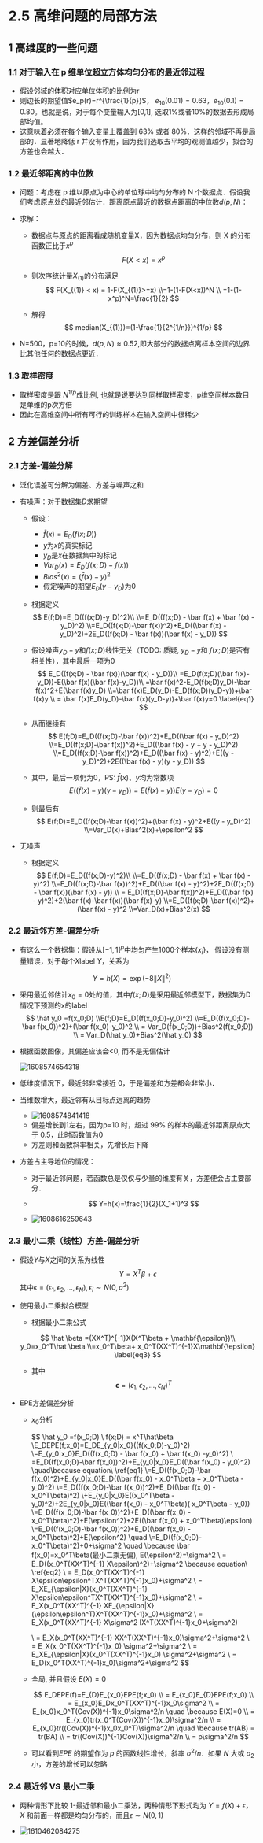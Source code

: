 # 2.5 高维问题的局部方法

## 1 高维度的一些问题

### 1.1 对于输入在 p 维单位超立方体均匀分布的最近邻过程

* 假设邻域的体积对应单位体积的比例为r
* 则边长的期望值$e_p(r)=r^{\frac{1}{p}}​$， $e_{10}(0.01)=0.63​$，$e_{10}(0.1)=0.80​$。也就是说，对于每个变量输入为[0,1], 选取1%或者10%的数据去形成局部均值。
* 这意味着必须在每个输入变量上覆盖到 63% 或者 80%．这样的邻域不再是局部的．显著地降低 r 并没有作用，因为我们选取去平均的观测值越少，拟合的方差也会越大．

### 1.2 最近邻距离的中位数

* 问题：考虑在 p 维以原点为中心的单位球中均匀分布的 N 个数据点．假设我们考虑原点处的最近邻估计．距离原点最近的数据点距离的中位数$d(p,N)$：

* 求解：

  * 数据点与原点的距离看成随机变量X，因为数据点均匀分布，则 X 的分布函数正比于$x^p$
    $$
    F(X<x)=x^p
    $$

  * 则次序统计量$X_{(1)}$的分布满足
    $$
    F(X_{(1)} < x) = 1-F(X_{(1)}>=x)
    \\=1-(1-F(X<x))^N
    \\ =1-(1-x^p)^N=\frac{1}{2}
    $$

  * 解得
    $$
    median(X_{(1)})=(1-\frac{1}{2^{1/n}})^{1/p}
    $$

* N=500，p=10的时候，$d(p, N)\approx 0.52$,即大部分的数据点离样本空间的边界比其他任何的数据点更近．

### 1.3 取样密度

* 取样密度是跟 $N^{1/p}$成比例, 也就是说要达到同样取样密度，p维空间样本数目是单维的p次方倍
* 因此在高维空间中所有可行的训练样本在输入空间中很稀少

## 2 方差偏差分析

### 2.1 方差-偏差分解

* 泛化误差可分解为偏差、方差与噪声之和

* 有噪声：对于数据集$D​$求期望

  * 假设：

    * $\bar f(x) = E_D(f(x;D))​$
    * $y$为$x​$的真实标记
    * $y_D​$是$x​$在数据集中的标记
    * $Var_D(x)=E_D(f(x;D)-\bar f(x))$
    * $Bias^2(x)=(\bar f(x)-y)^2$
    * 假定噪声的期望$E_D(y-y_D)​$为0

  * 根据定义
    $$
    E(f;D)=E_D((f(x;D)-y_D)^2)\\
    \\=E_D((f(x;D) - \bar f(x) + \bar f(x) -y_D)^2)
    \\=E_D((f(x;D)-\bar f(x))^2)+E_D((\bar f(x) - y_D)^2)+2E_D((f(x;D) - \bar f(x))(\bar f(x) - y_D))
    $$

  * 假设噪声$y_D-y​$和$f(x;D)​$ 线性无关（TODO: 质疑, $y_D-y​$ 和 $f(x;D)​$ 是否有相关性），其中最后一项为0
    $$
    E_D((f(x;D) - \bar f(x))(\bar f(x) - y_D))\\
    =E_D(f(x;D)(\bar f(x)-y_D))-E(\bar f(x)(\bar f(x)-y_D))\\
    =\bar f(x)^2-E_D(f(x;D)y_D)-\bar f(x)^2+E(\bar f(x)y_D)
    \\=\bar f(x)E_D(y_D)-E_D(f(x;D)(y_D-y))+\bar f(x)y
    \\ = \bar f(x)E_D(y_D)-\bar f(x)(y_D-y))+\bar f(x)y=0 \label{eq1}
    $$

  * 从而继续有
    $$
    E(f;D)=E_D((f(x;D)-\bar f(x))^2)+E_D((\bar f(x) - y_D)^2)
    \\=E_D((f(x;D)-\bar f(x))^2)+E_D((\bar f(x) - y + y - y_D)^2)
    \\=E_D((f(x;D)-\bar f(x))^2)+E_D((\bar f(x) - y)^2)+E((y - y_D)^2)+2E((\bar f(x) - y)(y - y_D))
    $$

  * 其中，最后一项仍为0，PS: $\bar f(x)​$、$y​$均为常数项
    $$
    E((\bar f(x) - y)(y - y_D))=E(\bar f(x) - y))E(y-y_D)=0 \label{eq2}
    $$

  * 则最后有
    $$
    E(f;D)=E_D((f(x;D)-\bar f(x))^2)+(\bar f(x) - y)^2+E((y - y_D)^2)
    \\=Var_D(x)+Bias^2(x)+\epsilon^2
    $$

* 无噪声

  * 根据定义
    $$
    E(f;D)=E_D((f(x;D)-y)^2)\\
    \\=E_D((f(x;D) - \bar f(x) + \bar f(x) -y)^2)
    \\=E_D((f(x;D)-\bar f(x))^2)+E_D((\bar f(x) - y)^2)+2E_D((f(x;D) - \bar f(x))(\bar f(x) - y))
    \\ = E_D((f(x;D)-\bar f(x))^2)+E_D((\bar f(x) - y)^2)+2(\bar f(x)-\bar f(x))(\bar f(x)-y)
    \\=E_D((f(x;D)-\bar f(x))^2)+(\bar f(x) - y)^2
    \\=Var_D(x)+Bias^2(x)
    $$
    

### 2.2 最近邻方差-偏差分析

* 有这么一个数据集：假设从$[-1,1]^p$中均匀产生1000个样本$\{x_i\}$， 假设没有测量错误，对于每个$X$label $Y$，关系为

$$
Y=h(X)=\exp(-8\|X\|^2)
$$

* 采用最近邻估计$x_0=0​$处的值，其中$f(x;D)​$是采用最近邻模型下，数据集为D情况下预测的x的label
  $$
  \hat y_0 =f(x_0;D)
  \\E(f;D)=E_D((f(x_0;D)-y_0)^2)
  \\=E_D((f(x_0;D)-\bar f(x_0))^2)+(\bar f(x_0)-y_0)^2
  \\ = Var_D(f(x_0;D))+Bias^2(f(x_0;D))
  \\ = Var_D(\hat y_0)+Bias^2(\hat y_0)
  $$

* 根据函数图像，其偏差应该会<0, 而不是无偏估计

  ![1608574654318](assets/1608574654318.png)

* 低维度情况下，最近邻非常接近 0，于是偏差和方差都会非常小．

* 当维数增大，最近邻有从目标点远离的趋势

  * ![1608574841418](assets/1608574841418.png)
  * 偏差增长到1左右，因为p=10 时，超过 99% 的样本的最近邻距离原点大于 0.5，此时函数值为0
  * 方差则和函数斜率相关，先增长后下降

* 方差占主导地位的情况：

  * 对于最近邻问题，若函数总是仅仅与少量的维度有关，方差便会占主要部分．

  * $$
    Y=h(x)=\frac{1}{2}(X_1+1)^3
    $$

  * ![1608616259643](assets/1608616259643.png)

### 2.3 最小二乘（线性）方差-偏差分析

* 假设$Y$与$X$之间的关系为线性
  $$
  Y=X^T\beta+\epsilon
  $$
  其中$\mathbf{\epsilon}=(\epsilon_1, \epsilon_2,\dots,\epsilon_{N}), \epsilon_i \sim N(0, \sigma^2)​$

* 使用最小二乘拟合模型

  * 根据最小二乘公式

  $$
  \hat \beta =(XX^T)^{-1}X(X^T\beta + \mathbf{\epsilon})\\
  y_0=x_0^T\hat \beta
  \\=x_0^T\beta+ x_0^T(XX^T)^{-1}X\mathbf{\epsilon} \label{eq3}
  $$

  * 其中
    $$
    \mathbf{\epsilon}=(\epsilon_1, \epsilon_2,\dots,\epsilon_{N})^T
    $$

* EPE方差偏差分析

  * $x_0$分析

    $$
    \hat y_0 =f(x_0;D)
    \\ f(x;D) = x^T\hat\beta
    \\E_DEPE(f;x_0)=E_DE_{y_0|x_0}((f(x_0;D)-y_0)^2)
    \\=E_{y_0|x_0}E_D((f(x_0;D) - \bar f(x_0) + \bar f(x_0) -y_0)^2) 
    \\ =E_D((f(x_0;D)-\bar f(x_0))^2)+E_{y_0|x_0}E_D((\bar f(x_0) - y_0)^2) \quad\because equation\ \ref{eq1}
    \\=E_D((f(x_0;D)-\bar f(x_0)^2)+E_{y_0|x_0}E_D((\bar f(x_0) - x_0^T\beta + x_0^T\beta - y_0)^2)
    \\=E_D((f(x_0;D)-\bar f(x_0))^2)+E_D((\bar f(x_0) -  x_0^T\beta)^2)
    \\+E_{y_0|x_0}E((x_0^T\beta - y_0)^2)+2E_{y_0|x_0}E((\bar f(x_0) -  x_0^T\beta)( x_0^T\beta - y_0))
    \\=E_D((f(x_0;D)-\bar f(x_0))^2)+E_D((\bar f(x_0) -  x_0^T\beta)^2)+E(\epsilon^2)+2E((\bar f(x_0) +  x_0^T\beta)\epsilon)
    \\=E_D((f(x_0;D)-\bar f(x_0))^2)+E_D((\bar f(x_0) -  x_0^T\beta)^2)+E(\epsilon^2) \quad 
    \\=E_D((f(x_0;D)-x_0^T\beta)^2)+0+\sigma^2 \quad \because \bar f(x_0)=x_0^T\beta(最小二乘无偏), E(\epsilon^2)=\sigma^2 
    \\ = E_D((x_0^T(XX^T)^{-1} X\epsilon)^2)+\sigma^2 \because equation\ \ref{eq2}
    \\ = E_D(x_0^T(XX^T)^{-1} X\epsilon\epsilon^TX^T(XX^T)^{-1}x_0)+\sigma^2
    \\ = E_XE_{\epsilon|X}(x_0^T(XX^T)^{-1} X\epsilon\epsilon^TX^T(XX^T)^{-1}x_0)+\sigma^2
    \\ = E_X(x_0^T(XX^T)^{-1} XE_{\epsilon|X}(\epsilon\epsilon^T)X^T(XX^T)^{-1}x_0)+\sigma^2 
    \\ = E_X(x_0^T(XX^T)^{-1} X\sigma^2 IX^T(XX^T)^{-1}x_0+\sigma^2)
    
    \\ = E_X(x_0^T(XX^T)^{-1} XX^T(XX^T)^{-1}x_0)\sigma^2+\sigma^2
    \\ = E_X(x_0^T(XX^T)^{-1}x_0) \sigma^2+\sigma^2
    \\ = E_XE_{\epsilon|X}(x_0^T(XX^T)^{-1}x_0) \sigma^2+\sigma^2
    \\ = E_D(x_0^T(XX^T)^{-1}x_0)\sigma^2+\sigma^2
    $$

  * 全局, 并且假设 $E(X)=0$

    $$
    E_DEPE(f)=E_{D}E_{x_0}EPE(f;x_0)
    \\ = E_{x_0}E_{D}EPE(f;x_0)
    \\ = E_{x_0}E_Dx_0^T(XX^T)^{-1}x_0\sigma^2  
    \\ = E_{x_0}x_0^T(Cov(X))^{-1}x_0\sigma^2/n \quad \because E(X)=0
    \\ = E_{x_0}tr(x_0^T(Cov(X))^{-1}x_0)\sigma^2/n
    \\ = E_{x_0}tr((Cov(X))^{-1}x_0x_0^T)\sigma^2/n \quad \because tr(AB) = tr(BA)
    \\ = tr((Cov(X))^{-1}Cov(X))\sigma^2/n
    \\ = p\sigma^2/n
    $$

  * 可以看到$EPE$ 的期望作为 $p$ 的函数线性增长，斜率 $σ^2/n$．如果 $N$ 大或 $σ_2​$ 小，方差的增长可以忽略

### 2.4 最近邻 VS 最小二乘

* 两种情形下比较 1-最近邻和最小二乘法，两种情形下形式均为 $Y=f(X)+\epsilon$，$X$ 和前面一样都是均匀分布的，而且$\epsilon\sim N(0,1)$

* ![1610462084275](assets/1610462084275.png)